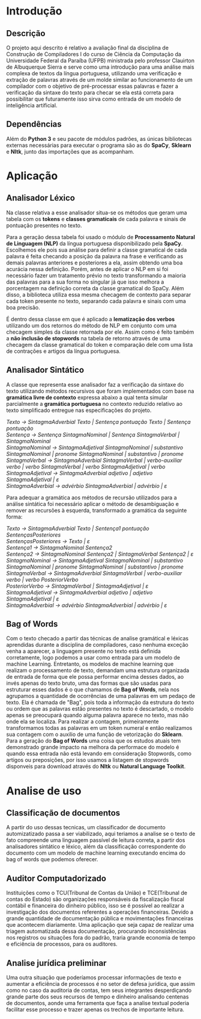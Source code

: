 # Introdução

## Descrição
O projeto aqui descrito é relativo a avaliação final da disciplina de Construção de Compiladores I do curso de Ciência da Computação da Universidade Federal da Paraíba (UFPB) ministrada pelo professor Clauirton de Albuquerque Sierra e serve como uma introdução para uma análise mais complexa de textos da língua portuguesa, utilizando uma verificação e extração de palavras através de um molde similar ao funcionamento de um compilador com o objetivo de pré-processar essas palavras e fazer a verificação da sintaxe do texto para checar se ela está correta para possibilitar que futuramente isso sirva como entrada de um modelo de inteligência artificial. 

## Dependências
Além do **Python 3** e seu pacote de módulos padrões, as únicas bibliotecas externas necessárias para executar o programa são as do **SpaCy**, **Sklearn** e **Nltk**, junto das importações que as acompanham.

# Aplicação

## Analisador Léxico
Na classe relativa a esse analisador situa-se os métodos que geram uma tabela com os **tokens** e **classes gramaticais** de cada palavra e sinais de pontuação presentes no texto.

Para a geração dessa tabela foi usado o módulo de **Processamento Natural de Linguagem (NLP)** da língua portuguesa disponibilizado pela **SpaCy**. Escolhemos ele pois sua análise para definir a classe gramatical de cada palavra é feita checando a posição da palavra na frase e verificando as demais palavras anteriores e posteriores a ela, assim obtendo uma boa acurácia nessa definição. Porém, antes de aplicar o NLP em si foi necessário fazer um tratamento prévio no texto transformando a maioria das palavras para a sua forma no singular já que isso melhora a porcentagem na definição correta da classe gramatical do SpaCy. Além disso, a biblioteca utiliza essa mesma checagem de contexto para separar cada token presente no texto, separando cada palavra e sinais com uma boa precisão. 

É dentro dessa classe em que é aplicado  a **lematização dos verbos** utilizando um dos retornos do método de NLP em conjunto com uma checagem simples da classe retornada por ele. Assim como é feito também a **não inclusão de stopwords** na tabela de retorno através de uma checagem da classe gramatical do token e comparação dele com uma lista de contrações e artigos da língua portuguesa.

## Analisador Sintático
A classe que representa esse analisador faz a verificação da sintaxe do texto utilizando métodos recursivos que foram implementados com base na **gramática livre de contexto** expressa abaixo a qual tenta simular parcialmente a **gramática portuguesa** no contexto reduzido relativo ao texto simplificado entregue nas especificações do projeto.

*Texto &#8594; SintagmaAdverbial Texto | Sentença pontuação Texto | Sentença pontuação*  
*Sentença &#8594; Sentença SintagmaNominal | Sentença SintagmaVerbal | SintagmaNominal*  
*SintagmaNominal  &#8594; SintagmaAdjetival SintagmaNominal  | substantivo SintagmaNominal  | pronome SintagmaNominal  | substantivo | pronome*  
*SintagmaVerbal &#8594; SintagmaAdverbial SintagmaVerbal | verbo-auxiliar verbo | verbo SintagmaVerbal | verbo SintagmaAdjetival | verbo*  
*SintagmaAdjetival  &#8594; SintagmaAdverbial adjetivo | adjetivo SintagmaAdjetival | ε*  
*SintagmaAdverbial &#8594; advérbio SintagmaAdverbial | advérbio | ε*  

Para adequar a gramática aos métodos de recursão utilizados para a análise sintática foi necessário aplicar o método de desambiguação e remover as recursões à esquerda, transformado a gramática da seguinte forma:

*Texto &#8594; SintagmaAdverbial Texto | Sentença1 pontuação SentençasPosteriores*  
*SentençasPosteriores &#8594; Texto | ε*  
*Sentença1 &#8594; SintagmaNominal Sentença2*  
*Sentença2 &#8594; SintagmaNominal  Sentença2 | SintagmaVerbal Sentença2 | ε*  
*SintagmaNominal  &#8594; SintagmaAdjetival SintagmaNominal  | substantivo SintagmaNominal  | pronome SintagmaNominal  | substantivo | pronome*  
*SintagmaVerbal &#8594; SintagmaAdverbial SintagmaVerbal | verbo-auxiliar verbo | verbo PosteriorVerbo*  
*PosteriorVerbo &#8594; SintagmaVerbal | SintagmaAdjetival | ε*  
*SintagmaAdjetival  &#8594; SintagmaAdverbial adjetivo | adjetivo SintagmaAdjetival | ε*  
*SintagmaAdverbial &#8594; advérbio SintagmaAdverbial | advérbio | ε*  

## Bag of Words

Com o texto checado a partir das técnicas de analise gramátical e léxicas aprendidas durante a disciplina de compiladores, caso nenhuma exceção venha a aparecer, a linguagem presente no texto está definida corretamente, logo podemos a usar como entrada para um modelo de machine Learning.
Entretanto, os modelos de machine learning que realizam o processamento de texto, demandam uma estrutura organizada de entrada de forma que ele possa performar encima desses dados, ao invés apenas do texto bruto, uma das formas que são usadas para estruturar esses dados é o que chamamos de **Bag of Words**, nela nos agrupamos a quantidade de ocorrências de uma palavras em um pedaço de texto. Ela é chamada de "Bag", pois toda a informação da estrutura do texto ou ordem que as palavras estão presentes no texto é descartado, o modelo apenas se preocupará quando alguma palavra aparece no texto, mas não onde ela se localiza.
Para realizar a contagem, primeiramente transformamos todas as palavras em um token numeral e então realizamos sua contagem com o auxilio de uma função de vetorização do **Sklearn**. Para a geração do **Bag of Words** uma coisa que os estudos atuais tem demonstrado grande impacto na melhora da performace do modelo é quando essa entrada não está levando em consideração Stopwords, como artigos ou preposições, por isso usamos a listagem de stopwords disponveis para download através do **Nltk** ou **Natural Language Toolkit**.

# Analise de uso

## Classificação de documentos
 
A partir do uso dessas tecnicas, um classificador de documento automizatizado passa a ser viabilizado, aqui teriamos a analise se o texto de fato compreende uma linguagem passível de leitura correta, a partir dos analisadores sintático e léxico, além da classificação correspondente do documento com um modelo de machine learning executando encima do bag of words que podemos oferecer.

## Auditor Computadorizado
 
Instituições como o TCU(Tribunal de Contas da União) e TCE(Tribunal de contas do Estado) são organizações responsáveis da fiscalização fiscal contábil e financeira do dinheiro público, isso se é possível ao realizar a investigação dos documentos referentes a operações financeiras.
Devido a grande quantidade de documentação pública e movimentações financeiras que acontecem diariamente. Uma aplicação que seja capaz de realizar uma triagem automatizada dessa documentação, procurando inconsistências nos registros ou situações fora do padrão, traria grande economia de tempo e eficiência de processos, para os auditores.

## Analise jurídica preliminar

Uma outra situação que poderíamos processar informações de texto e aumentar a eficiência de processos é no setor de defesa jurídica, que assim como no caso da auditoria de contas, tem seus integrantes desperdiçando grande parte dos seus recursos de tempo e dinheiro analisando centenas de documentos, aonde uma ferramenta que faça a analise textual poderia facilitar esse processo e trazer apenas os trechos de importante leitura.
